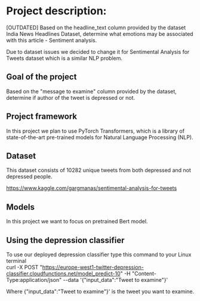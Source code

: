 # Project description:
[OUTDATED] Based on the headline_text column provided by the dataset India News Headlines Dataset, determine what emotions may be associated with this article - Sentiment analysis.

Due to dataset issues we decided to change it for Sentimental Analysis for Tweets dataset which is a similar NLP problem.
## Goal of the project
Based on the "message to examine" column provided by the dataset, determine if author of the tweet is depressed or not.

## Project framework
In this project we plan to use PyTorch Transformers, which is a library of state-of-the-art pre-trained models for Natural Language Processing (NLP).

## Dataset
This dataset consists of 10282 unique tweets from both depressed and not depressed people.

https://www.kaggle.com/gargmanas/sentimental-analysis-for-tweets

## Models
In this project we want to focus on pretrained Bert model.

## Using the depression classifier
To use our deployed depression classifier type this command to your Linux terminal <br />
curl -X POST "https://europe-west1-twitter-depression-classifier.cloudfunctions.net/model_predict-10" -H "Content-Type:application/json" --data '{"input_data":"Tweet to examine"}'

Where {"input_data":"Tweet to examine"}' is the tweet you want to examine.
